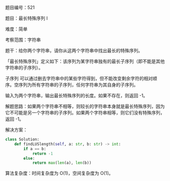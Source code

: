 题目编号：521

题目：最长特殊序列 Ⅰ

难度：简单

考察范围：字符串

题干：给你两个字符串，请你从这两个字符串中找出最长的特殊序列。

「最长特殊序列」定义如下：该序列为某字符串独有的最长子序列（即不能是其他字符串的子序列）。

子序列 可以通过删去字符串中的某些字符得到，但不能改变剩余字符的相对顺序。空序列为所有字符串的子序列，任何字符串为其自身的子序列。

输入为两个字符串，输出最长特殊序列的长度。如果不存在，则返回 -1。

解题思路：如果两个字符串不相等，则较长的字符串本身就是最长特殊序列，因为它不可能是另一个字符串的子序列。如果两个字符串相等，则它们没有特殊序列，返回 -1。

解决方案：

```python
class Solution:
    def findLUSlength(self, a: str, b: str) -> int:
        if a == b:
            return -1
        else:
            return max(len(a), len(b))
```

算法复杂度：时间复杂度为 O(1)，空间复杂度为 O(1)。